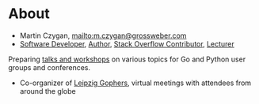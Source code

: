 # About

* Martin Czygan, <mailto:m.czygan@grossweber.com>
* [Software Developer](github.com/miku),
  [Author](https://www.packtpub.com/catalogsearch/result/?q=Martin%20Czygan),
[Stack Overflow Contributor](https://stackoverflow.com/users/89391), [Lecturer](https://www.lancasterleipzig.de/our-team)

Preparing [talks and workshops](https://github.com/miku/workshops) on various topics
for Go and Python user groups and conferences.

* Co-organizer of [Leipzig Gophers](https://golangleipzig.space/), virtual
  meetings with attendees from around the globe


